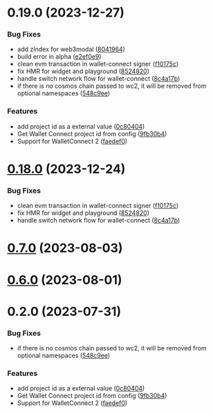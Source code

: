 # 0.19.0 (2023-12-27)


### Bug Fixes

* add zIndex for web3modal ([8041964](https://github.com/yeager-eren/rango-client/commit/804196430ac1f4e94d130d935947944af556e410))
* build error in alpha ([e2ef0e9](https://github.com/yeager-eren/rango-client/commit/e2ef0e919a84a818938089614e4bd97fd34c0d9c))
* clean evm transaction in wallet-connect signer ([f10175c](https://github.com/yeager-eren/rango-client/commit/f10175cdf03dfd70cd05570aa09b7d1f5634d109))
* fix HMR for widget and playground ([8524820](https://github.com/yeager-eren/rango-client/commit/8524820f10cf0b8921f3db0c4f620ff98daa4103))
* handle switch network flow for wallet-connect ([8c4a17b](https://github.com/yeager-eren/rango-client/commit/8c4a17b47b2919820a4e0726f6d1c48b8994abe3))
* if there is no cosmos chain passed to wc2, it will be removed from optional namespaces ([548c9ee](https://github.com/yeager-eren/rango-client/commit/548c9ee9f072b259fdd56b52f794c3d8d267baf9))


### Features

* add project id as a external value ([0c80404](https://github.com/yeager-eren/rango-client/commit/0c80404a8cacb6c5b0338dea1e416b0b11db254b))
* Get Wallet Connect project id from config ([9fb30b4](https://github.com/yeager-eren/rango-client/commit/9fb30b4b1a83e2005bbf42553298f24b1e278e1c))
* Support for WalletConnect 2 ([faedef0](https://github.com/yeager-eren/rango-client/commit/faedef0b5e6fc3c5ef881cbbe4ec05334cc1c910))



# [0.18.0](https://github.com/rango-exchange/rango-client/compare/provider-walletconnect-2@0.16.0...provider-walletconnect-2@0.18.0) (2023-12-24)


### Bug Fixes

* clean evm transaction in wallet-connect signer ([f10175c](https://github.com/rango-exchange/rango-client/commit/f10175cdf03dfd70cd05570aa09b7d1f5634d109))
* fix HMR for widget and playground ([8524820](https://github.com/rango-exchange/rango-client/commit/8524820f10cf0b8921f3db0c4f620ff98daa4103))
* handle switch network flow for wallet-connect ([8c4a17b](https://github.com/rango-exchange/rango-client/commit/8c4a17b47b2919820a4e0726f6d1c48b8994abe3))



# [0.7.0](https://github.com/rango-exchange/rango-client/compare/provider-walletconnect-2@0.6.0...provider-walletconnect-2@0.7.0) (2023-08-03)



# [0.6.0](https://github.com/rango-exchange/rango-client/compare/provider-walletconnect-2@0.5.0...provider-walletconnect-2@0.6.0) (2023-08-01)



# 0.2.0 (2023-07-31)


### Bug Fixes

* if there is no cosmos chain passed to wc2, it will be removed from optional namespaces ([548c9ee](https://github.com/rango-exchange/rango-client/commit/548c9ee9f072b259fdd56b52f794c3d8d267baf9))


### Features

* add project id as a external value ([0c80404](https://github.com/rango-exchange/rango-client/commit/0c80404a8cacb6c5b0338dea1e416b0b11db254b))
* Get Wallet Connect project id from config ([9fb30b4](https://github.com/rango-exchange/rango-client/commit/9fb30b4b1a83e2005bbf42553298f24b1e278e1c))
* Support for WalletConnect 2 ([faedef0](https://github.com/rango-exchange/rango-client/commit/faedef0b5e6fc3c5ef881cbbe4ec05334cc1c910))



